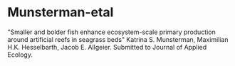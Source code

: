 # Munsterman-etal
"Smaller and bolder fish enhance ecosystem-scale primary production around artificial reefs in seagrass beds"
Katrina S. Munsterman, Maximilian H.K. Hesselbarth, Jacob E. Allgeier. 
Submitted to Journal of Applied Ecology.
